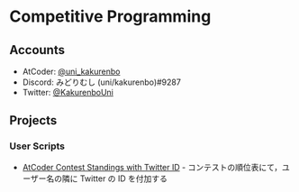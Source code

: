 # Competitive Programming

## Accounts
- AtCoder: [@uni_kakurenbo](https://atcoder.jp/users/uni_kakurenbo)
- Discord: みどりむし (uni/kakurenbo)#9287
- Twitter: [@KakurenboUni](https://twitter.com/KakurenboUni)

## Projects
### User Scripts
- [AtCoder Contest Standings with Twitter ID](https://greasyfork.org/ja/scripts/446375-atcoder-contest-standings-with-twitter-id/code) - コンテストの順位表にて，ユーザー名の隣に Twitter の ID を付加する
